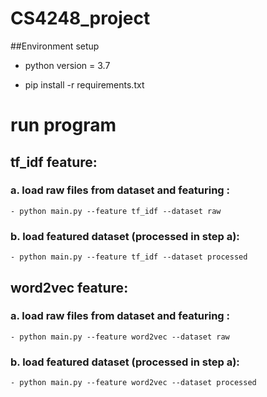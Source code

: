 # CS4248_project

##Environment setup

- python version = 3.7

- pip install -r requirements.txt

# run program
## tf_idf feature: 
### a. load raw files from dataset and featuring : 
	- python main.py --feature tf_idf --dataset raw
### b. load featured dataset (processed in step a):
	- python main.py --feature tf_idf --dataset processed

## word2vec feature: 
### a. load raw files from dataset and featuring :
	- python main.py --feature word2vec --dataset raw
### b. load featured dataset (processed in step a):
	- python main.py --feature word2vec --dataset processed

